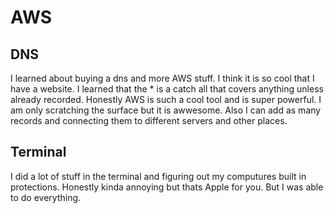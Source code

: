 # AWS

## DNS

I learned about buying a dns and more AWS stuff. I think it is so cool that I have a website. I learned that the \* is a catch all that covers anything unless already recorded. Honestly AWS is such a cool tool and is super powerful. I am only scratching the surface but it is awwesome. Also I can add as many records and connecting them to different servers and other places.

## Terminal

I did a lot of stuff in the terminal and figuring out my computures built in protections. Honestly kinda annoying but thats Apple for you. But I was able to do everything.
